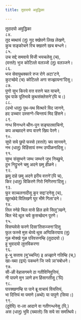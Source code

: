 ```yaml
---
title: तुदादयो अवुद्धिका

---
```

तुदादयो अवुद्धिका  
८४.  
तुद ब्यथायं (तु) नुद क्खेपणे लिख लेखणे,  
कुच सङ्कोचने रिच क्खरणे खच बन्धने।  
८५.  
उच सद्दे समवाये विजी भयचलेसु (च),  
(वत्तते) भुज कोटिल्‍ले वलञ्‍जो (तु) वलञ्‍जने।  
८६.  
भज सेवापुथक्‍कारे रुज रोगे अटा’टने,  
कुटच्छेदे (च) कोटिल्‍ले अगा सज्झायना’दिसु।  
८७.  
पुणो सुभ किरये वत्त वत्तने चत याचने,  
पुथ पाके पूतिभावे कुथसंक्‍लेसने’(पि च।)  
८८.  
(उभो धातु) पुथ-पथ वित्थारे विद जानने,  
हद उच्‍चार उस्सग्गे-चिन्तायं मिद हिंसने।  
८९.  
नन्ध विनन्धने थीन-पुन सङ्घातवाचिनो,  
कप अच्छादने वप्प वारणे खिप पेरणे।  
९०.  
सुपो सये छुपो फस्से (वत्तते) चप सान्त्वने,  
नभ (धातु) विहिंसायं रुम्भ उप्पीळनादिसु।  
९१.  
सुम्भ संसुम्भने जम्भ जम्भने जुभ निच्छुभे,  
ठुभ निट्ठुभने चमु अदने छमु हीळने।  
९२.  
झमु दाहे छमु अदने इरीय वत्तने’(पि च),  
किर (धातु) विकिरणे गिरो निगिरणा’दिसु।  
९३.  
फुर सञ्‍चलनादीसु कुर सद्दा’दनेसु (च),  
खुरच्छेदे विलिखणे घुर भीमे गिला’दने।  
९४.  
तिल स्नेहे चिल वासे हिल हावे सिलु’ञ्छने,  
बिल भेदे थूल चये कुसच्छेदन पूरणे।  
९५.  
विसप्पवेसे फरणे दिसा’तिसज्‍जना’दिसु  
फुल फस्से मुस थेय्ये थुस अप्पिकिरयाय (तु)  
गुळ मोक्खे गुळ परिवत्तनम्हि (तुदादयो।)  
हू भुवादयो लुत्तविकरणा  
९६.  
हू-भू सत्ताय (मु’च्‍चन्ति) इ अज्झाने गतिम्हि (च,)  
खा-ख्या (द्वयं) पकथने जि जये ञा’वबोधने।  
९७.  
सी-ळी वेहासगमने ठा गतीविनिवुत्तियं,  
नी पापणे मुन ञाणे हन हिंसागतीसु (’पि)  
९८.  
पारक्खणम्हि पा पाने ब्रू वाचायं वियत्तियं,  
भा दित्तियं मा पमाणे (अथो) या पापुणे (सिया।)  
९९.  
(दुवेपि) रा-ला आदाने वा गतीगन्धनेसु (पि,)  
अस (धातु) भुवि (ख्यातो) सि सये सा समत्थिये।  